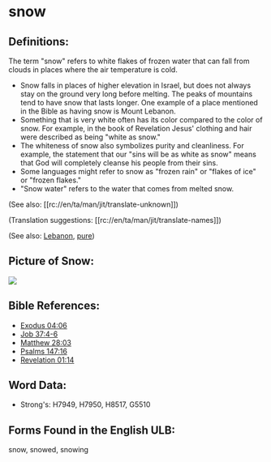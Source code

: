 # snow

## Definitions:

The term "snow" refers to white flakes of frozen water that can fall from clouds in places where the air temperature is cold.

* Snow falls in places of higher elevation in Israel, but does not always stay on the ground very long before melting. The peaks of mountains tend to have snow that lasts longer. One example of a place mentioned in the Bible as having snow is Mount Lebanon.
* Something that is very white often has its color compared to the color of snow. For example, in the book of Revelation Jesus' clothing and hair were described as being "white as snow."
* The whiteness of snow also symbolizes purity and cleanliness. For example, the statement that our "sins will be as white as snow" means that God will completely cleanse his people from their sins.
* Some languages might refer to snow as "frozen rain" or "flakes of ice" or "frozen flakes."
* "Snow water" refers to the water that comes from melted snow.

(See also: [[rc://en/ta/man/jit/translate-unknown]])

(Translation suggestions: [[rc://en/ta/man/jit/translate-names]])

(See also: [Lebanon](../names/lebanon.md), [pure](../kt/purify.md))

## Picture of Snow:

<a href="https://content.bibletranslationtools.org/WycliffeAssociates/en_tw/raw/branch/master/PNGs/s/Snow.png"><img src="https://content.bibletranslationtools.org/WycliffeAssociates/en_tw/raw/branch/master/PNGs/s/Snow.png" ></a>

## Bible References:

* [Exodus 04:06](rc://en/tn/help/exo/04/06)
* [Job 37:4-6](rc://en/tn/help/job/37/04)
* [Matthew 28:03](rc://en/tn/help/mat/28/03)
* [Psalms 147:16](rc://en/tn/help/psa/147/016)
* [Revelation 01:14](rc://en/tn/help/rev/01/14)

## Word Data:

* Strong's: H7949, H7950, H8517, G5510

## Forms Found in the English ULB:

snow, snowed, snowing
